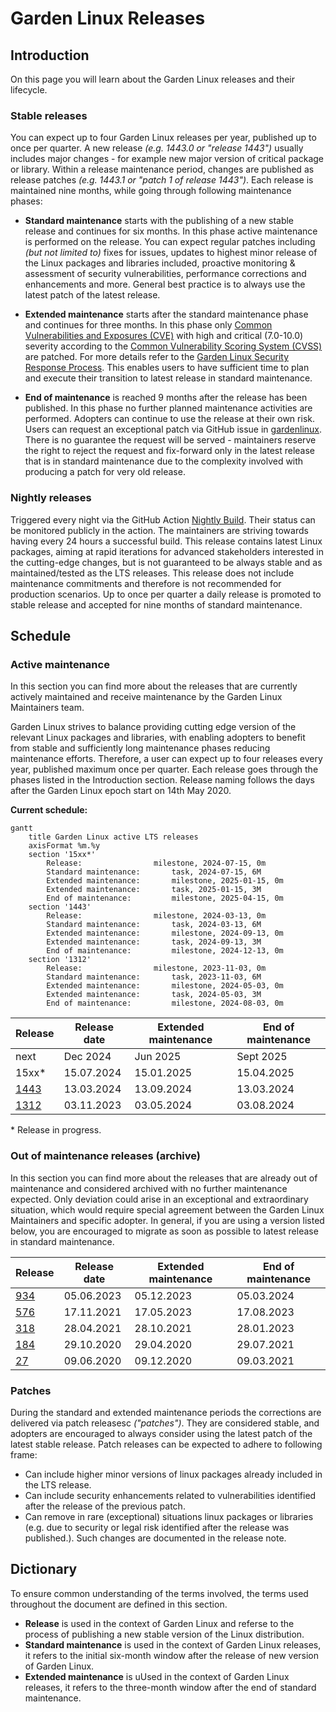 # Garden Linux Releases

## Introduction

On this page you will learn about the Garden Linux releases and their lifecycle.

### Stable releases

You can expect up to four Garden Linux releases per year, published up to once per quarter. A new release _(e.g. 1443.0 or "release 1443")_ usually includes major changes - for example new major version of critical package or library. Within a release maintenance period, changes are published as release patches _(e.g. 1443.1 or "patch 1 of release 1443")_. Each release is maintained nine months, while going through following maintenance phases:

- **Standard maintenance** starts with the publishing of a new stable release and continues for six months. In this phase active maintenance is performed on the release. You can expect regular patches including _(but not limited to)_ fixes for issues, updates to highest minor release of the Linux packages and libraries included, proactive monitoring & assessment of security vulnerabilities, performance corrections and enhancements and more. General best practice is to always use the latest patch of the latest release.

- **Extended maintenance** starts after the standard maintenance phase and continues for three months. In this phase only [Common Vulnerabilities and Exposures (CVE)](https://csrc.nist.gov/glossary/term/common_vulnerabilities_and_exposures) with high and critical (7.0-10.0) severity according to the [Common Vulnerability Scoring System (CVSS)](https://nvd.nist.gov/vuln-metrics) are patched. For more details refer to the [Garden Linux Security Response Process](/SECURITY.md). This enables users to have sufficient time to plan and execute their transition to latest release in standard maintenance.

- **End of maintenance** is reached 9 months after the release has been published. In this phase no further planned maintenance activities are performed. Adopters can continue to use the release at their own risk. Users can request an exceptional patch via GitHub issue in [gardenlinux](https://github.com/gardenlinux/gardenlinux/issues/new/choose). There is no guarantee the request will be served - maintainers reserve the right to reject the request and fix-forward only in the latest release that is in standard maintenance due to the complexity involved with producing a patch for very old release.

### Nightly releases 

Triggered every night via the GitHub Action [Nightly Build](https://github.com/gardenlinux/gardenlinux/actions/workflows/nightly.yml). Their status can be monitored publicly in the action. The maintainers are striving towards having every 24 hours a successful build. This release contains latest Linux packages, aiming at rapid iterations for advanced stakeholders interested in the cutting-edge changes, but is not guaranteed to be always stable and as maintained/tested as the LTS releases. This release does not include maintenance commitments and therefore is not recommended for production scenarios. Up to once per quarter a daily release is promoted to stable release and accepted for nine months of standard maintenance.

## Schedule

### Active maintenance

In this section you can find more about the releases that are currently actively maintained and receive maintenance by the Garden Linux Maintainers team.

Garden Linux strives to balance providing cutting edge version of the relevant Linux packages and libraries, with enabling adopters to benefit from stable and sufficiently long maintenance phases reducing maintenance efforts. Therefore, a user can expect up to four releases every year, published maximum once per quarter. Each release goes through the phases listed in the Introduction section. Release naming follows the days after the Garden Linux epoch start on 14th May 2020.

**Current schedule:**

```mermaid
gantt
    title Garden Linux active LTS releases
    axisFormat %m.%y
    section '15xx*'
        Release:                milestone, 2024-07-15, 0m
        Standard maintenance:       task, 2024-07-15, 6M
        Extended maintenance:       milestone, 2025-01-15, 0m
        Extended maintenance:       task, 2025-01-15, 3M
        End of maintenance:         milestone, 2025-04-15, 0m
    section '1443'
        Release:                milestone, 2024-03-13, 0m
        Standard maintenance:       task, 2024-03-13, 6M
        Extended maintenance:       milestone, 2024-09-13, 0m
        Extended maintenance:       task, 2024-09-13, 3M
        End of maintenance:         milestone, 2024-12-13, 0m
    section '1312'
        Release:                milestone, 2023-11-03, 0m
        Standard maintenance:       task, 2023-11-03, 6M
        Extended maintenance:       milestone, 2024-05-03, 0m
        Extended maintenance:       task, 2024-05-03, 3M
        End of maintenance:         milestone, 2024-08-03, 0m
```

| Release                                                                   | Release date  | Extended maintenance  | End of maintenance    |
| -                                                                         | -             | -                     | -                     |
| next                                                                      | Dec 2024      | Jun 2025              | Sept 2025             |
| 15xx*                                                                     | 15.07.2024    | 15.01.2025            | 15.04.2025            |
| [1443](https://github.com/gardenlinux/gardenlinux/releases/tag/1443.0)    | 13.03.2024    | 13.09.2024            | 13.03.2024            |
| [1312](https://github.com/gardenlinux/gardenlinux/releases/tag/1312.0)    | 03.11.2023    | 03.05.2024            | 03.08.2024            |


\* Release in progress.

### Out of maintenance releases (archive)

In this section you can find more about the releases that are already out of maintenance and considered archived with no further maintenance expected. Only deviation could arise in an exceptional and extraordinary situation, which would require special agreement between the Garden Linux Maintainers and specific adopter. In general, if you are using a version listed below, you are encouraged to migrate as soon as possible to latest release in standard maintenance. 

| Release                                                                   | Release date  | Extended maintenance  | End of maintenance    |
| -                                                                         | -             | -                     | -                     |
| [934](https://github.com/gardenlinux/gardenlinux/releases/tag/934.0)      | 05.06.2023    | 05.12.2023            | 05.03.2024            |
| [576](https://github.com/gardenlinux/gardenlinux/releases/tag/576.0)      | 17.11.2021    | 17.05.2023            | 17.08.2023            |
| [318](https://github.com/gardenlinux/gardenlinux/releases/tag/318.4)      | 28.04.2021    | 28.10.2021            | 28.01.2023            |
| [184](https://github.com/gardenlinux/gardenlinux/releases/tag/184.0)      | 29.10.2020    | 29.04.2020            | 29.07.2021            |
| [27](https://github.com/gardenlinux/gardenlinux/releases/tag/27.0)        | 09.06.2020    | 09.12.2020            | 09.03.2021            | 


### Patches  

During the standard and extended maintenance periods the corrections are delivered via patch releasesc _("patches")_. They are considered stable, and adopters are encouraged to always consider using the latest patch of the latest stable release. Patch releases can be expected to adhere to following frame:

- Can include higher minor versions of linux packages already included in the LTS release.
- Can include security enhancements related to vulnerabilities identified after the release of the previous patch.
- Can remove in rare (exceptional) situations linux packages or libraries (e.g. due to security or legal risk identified after the release was published.). Such changes are documented in the release note. 

## Dictionary

To ensure common understanding of the terms involved, the terms used throughout the document are defined in this section.
- **Release** is used in the context of Garden Linux and referse to the process of publishing a new stable version of the Linux distribution.
- **Standard maintenance** is used in the context of Garden Linux releases, it refers to the initial six-month window after the release of new version of Garden Linux. 
- **Extended maintenance** is uUsed in the context of Garden Linux releases, it refers to the three-month window after the end of standard maintenance.